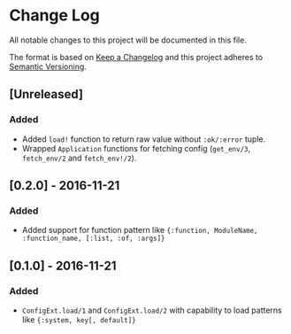# Change Log

All notable changes to this project will be documented in this file.

The format is based on [Keep a Changelog](http://keepachangelog.com/) and this project adheres to [Semantic Versioning](http://semver.org/).

## [Unreleased]
### Added
- Added `load!` function to return raw value without `:ok/:error` tuple.
- Wrapped `Application` functions for fetching config (`get_env/3`, `fetch_env/2` and `fetch_env!/2`).

## [0.2.0] - 2016-11-21
### Added
- Added support for function pattern like `{:function, ModuleName, :function_name, [:list, :of, :args]}`

## [0.1.0] - 2016-11-21
### Added
- `ConfigExt.load/1` and `ConfigExt.load/2` with capability to load patterns like `{:system, key[, default]}`
